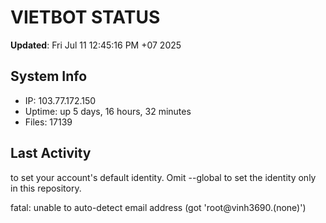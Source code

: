 # VIETBOT STATUS
**Updated**: Fri Jul 11 12:45:16 PM +07 2025

## System Info
- IP: 103.77.172.150
- Uptime: up 5 days, 16 hours, 32 minutes
- Files: 17139

## Last Activity

to set your account's default identity.
Omit --global to set the identity only in this repository.

fatal: unable to auto-detect email address (got 'root@vinh3690.(none)')
